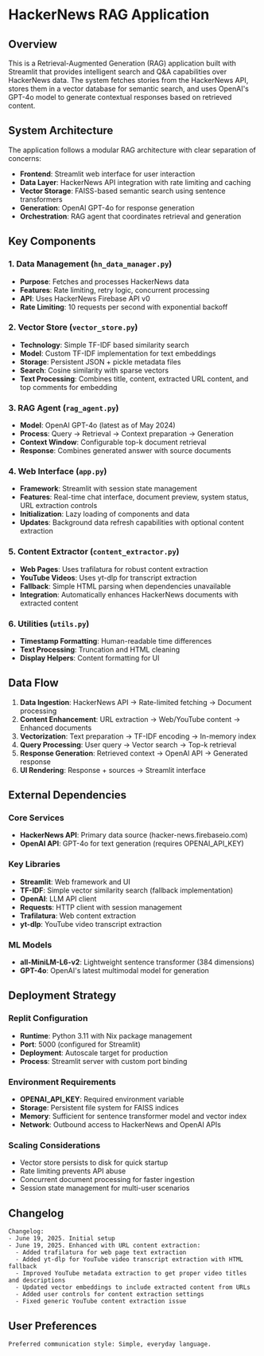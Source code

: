 # HackerNews RAG Application

## Overview

This is a Retrieval-Augmented Generation (RAG) application built with Streamlit that provides intelligent search and Q&A capabilities over HackerNews data. The system fetches stories from the HackerNews API, stores them in a vector database for semantic search, and uses OpenAI's GPT-4o model to generate contextual responses based on retrieved content.

## System Architecture

The application follows a modular RAG architecture with clear separation of concerns:

- **Frontend**: Streamlit web interface for user interaction
- **Data Layer**: HackerNews API integration with rate limiting and caching
- **Vector Storage**: FAISS-based semantic search using sentence transformers
- **Generation**: OpenAI GPT-4o for response generation
- **Orchestration**: RAG agent that coordinates retrieval and generation

## Key Components

### 1. Data Management (`hn_data_manager.py`)
- **Purpose**: Fetches and processes HackerNews data
- **Features**: Rate limiting, retry logic, concurrent processing
- **API**: Uses HackerNews Firebase API v0
- **Rate Limiting**: 10 requests per second with exponential backoff

### 2. Vector Store (`vector_store.py`)
- **Technology**: Simple TF-IDF based similarity search
- **Model**: Custom TF-IDF implementation for text embeddings
- **Storage**: Persistent JSON + pickle metadata files
- **Search**: Cosine similarity with sparse vectors
- **Text Processing**: Combines title, content, extracted URL content, and top comments for embedding

### 3. RAG Agent (`rag_agent.py`)
- **Model**: OpenAI GPT-4o (latest as of May 2024)
- **Process**: Query → Retrieval → Context preparation → Generation
- **Context Window**: Configurable top-k document retrieval
- **Response**: Combines generated answer with source documents

### 4. Web Interface (`app.py`)
- **Framework**: Streamlit with session state management
- **Features**: Real-time chat interface, document preview, system status, URL extraction controls
- **Initialization**: Lazy loading of components and data
- **Updates**: Background data refresh capabilities with optional content extraction

### 5. Content Extractor (`content_extractor.py`)
- **Web Pages**: Uses trafilatura for robust content extraction
- **YouTube Videos**: Uses yt-dlp for transcript extraction
- **Fallback**: Simple HTML parsing when dependencies unavailable
- **Integration**: Automatically enhances HackerNews documents with extracted content

### 6. Utilities (`utils.py`)
- **Timestamp Formatting**: Human-readable time differences
- **Text Processing**: Truncation and HTML cleaning
- **Display Helpers**: Content formatting for UI

## Data Flow

1. **Data Ingestion**: HackerNews API → Rate-limited fetching → Document processing
2. **Content Enhancement**: URL extraction → Web/YouTube content → Enhanced documents
3. **Vectorization**: Text preparation → TF-IDF encoding → In-memory index
4. **Query Processing**: User query → Vector search → Top-k retrieval
5. **Response Generation**: Retrieved context → OpenAI API → Generated response
6. **UI Rendering**: Response + sources → Streamlit interface

## External Dependencies

### Core Services
- **HackerNews API**: Primary data source (hacker-news.firebaseio.com)
- **OpenAI API**: GPT-4o for text generation (requires OPENAI_API_KEY)

### Key Libraries
- **Streamlit**: Web framework and UI
- **TF-IDF**: Simple vector similarity search (fallback implementation)
- **OpenAI**: LLM API client
- **Requests**: HTTP client with session management
- **Trafilatura**: Web content extraction
- **yt-dlp**: YouTube video transcript extraction

### ML Models
- **all-MiniLM-L6-v2**: Lightweight sentence transformer (384 dimensions)
- **GPT-4o**: OpenAI's latest multimodal model for generation

## Deployment Strategy

### Replit Configuration
- **Runtime**: Python 3.11 with Nix package management
- **Port**: 5000 (configured for Streamlit)
- **Deployment**: Autoscale target for production
- **Process**: Streamlit server with custom port binding

### Environment Requirements
- **OPENAI_API_KEY**: Required environment variable
- **Storage**: Persistent file system for FAISS indices
- **Memory**: Sufficient for sentence transformer model and vector index
- **Network**: Outbound access to HackerNews and OpenAI APIs

### Scaling Considerations
- Vector store persists to disk for quick startup
- Rate limiting prevents API abuse
- Concurrent document processing for faster ingestion
- Session state management for multi-user scenarios

## Changelog

```
Changelog:
- June 19, 2025. Initial setup
- June 19, 2025. Enhanced with URL content extraction:
  - Added trafilatura for web page text extraction
  - Added yt-dlp for YouTube video transcript extraction with HTML fallback
  - Improved YouTube metadata extraction to get proper video titles and descriptions
  - Updated vector embeddings to include extracted content from URLs
  - Added user controls for content extraction settings
  - Fixed generic YouTube content extraction issue
```

## User Preferences

```
Preferred communication style: Simple, everyday language.
```